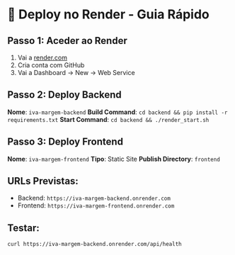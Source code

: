 # 🚀 Deploy no Render - Guia Rápido

## Passo 1: Aceder ao Render
1. Vai a [render.com](https://render.com)
2. Cria conta com GitHub
3. Vai a Dashboard → New → Web Service

## Passo 2: Deploy Backend
**Nome**: `iva-margem-backend`
**Build Command**: `cd backend && pip install -r requirements.txt`
**Start Command**: `cd backend && ./render_start.sh`

## Passo 3: Deploy Frontend  
**Nome**: `iva-margem-frontend`
**Tipo**: Static Site
**Publish Directory**: `frontend`

## URLs Previstas:
- Backend: `https://iva-margem-backend.onrender.com`
- Frontend: `https://iva-margem-frontend.onrender.com`

## Testar:
```bash
curl https://iva-margem-backend.onrender.com/api/health
```
